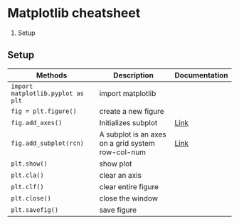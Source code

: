 # Matplotlib cheatsheet

1. Setup

## Setup
| Methods | Description | Documentation |
| --- | --- | --- |
| `import matplotlib.pyplot as plt` | import matplotlib ||
| `fig = plt.figure()` | create a new figure ||
| `fig.add_axes()` | Initializes subplot | [Link](https://matplotlib.org/api/_as_gen/matplotlib.figure.Figure.html#matplotlib.figure.Figure.add_axes) |
| `fig.add_subplot(rcn)` | A subplot is an axes on a grid system row-col-num | [Link](https://matplotlib.org/api/_as_gen/matplotlib.figure.Figure.html#matplotlib.figure.Figure.add_subplot) |
| `plt.show()` | show plot ||
| `plt.cla()` | clear an axis ||
| `plt.clf()` | clear entire figure ||
| `plt.close()` | close the window ||
| `plt.savefig()` | save figure ||
